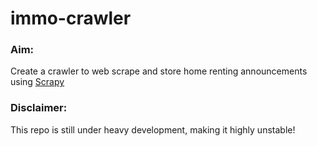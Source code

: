 # immo-crawler

### Aim:
Create a crawler to web scrape and store home renting announcements using [Scrapy](https://scrapy.org/) 

### Disclaimer: 
This repo is still under heavy development, making it highly unstable!

